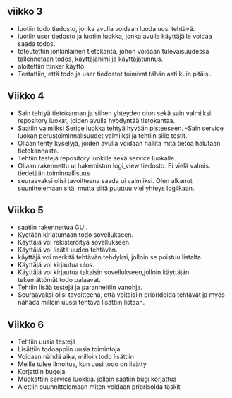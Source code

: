 ## viikko 3

- luotiin todo tiedosto, jonka avulla voidaan luoda uusi tehtävä.
- luotiin user tiedosto ja luotiin luokka, jonka avulla käyttäjälle voidaa saada todos.
- toteutettiin jonkinlainen tietokanta, johon voidaan tulevaisuudessa tallennetaan todos, käyttäjänimi ja käyttäjätunnus.
- aloitettiin ttinker käyttö.
- Testattiin, että todo ja user tiedostot toimivat tähän asti kuin pitäisi.

## Viikko 4
- Sain tehtyä tietokannan ja siihen yhteyden oton sekä sain valmiiksi repository luokat, joiden avulla hyödyntää tietokantaa.
- Saatiin valmiiksi Serice luokka tehtyä hyvään pisteeseen.
-Sain service luokan perustoiminnalisuudet valmiiksi ja tehtiin sille testit.
- Ollaan tehty kyselyjä, joiden avulla voidaan hallita mitä tietoa halutaan tietokannasta. 
- Tehtiin testejä repository luokille sekä service luokalle. 
- Ollaan rakennettu ui hakemiston logi_view tiedosto. Ei vielä valmis. tiedetään toiminnallisuus
- seuraavaksi olisi tavoitteena saada ui valmiiksi. Olen alkanut suunittelemaan sitä, mutta siitä puuttuu viel yhteys logiikaan.

## Viikko 5

- saatiin rakennettua GUI.
- Kyetään kirjatumaan todo sovellukseen.
- Käyttäjä voi rekisteröityä sovellukseen.
- Käyttäjä voi lisätä uuden tehtävän.
- käyttäjä voi merkitä tehtävän tehdyksi, jolloin se poistuu listalta.
- Käyttäjä voi kirjautua ulos.
- Käyttäjä voi kirjautua takaisin sovellukseen,jolloin käyttäjän tekemättömät todo palaavat.
- Tehtiin lisää testejä ja paranneltiin vanohja.
- Seuraavaksi olisi tavoitteena, että voitaisiin prioridoida tehtävät ja myös nähädä milloin uussi tehtävä lisättiin listaan.

## Viikko 6
- Tehtiin uusia testejä
- Lisättiin todoappiin uusia toimintoja.
- Voidaan nähdä aika, milloin todo lisättiin
- Meille tulee ilmoitus, kun uusi todo on lisätty
- Korjattiin bugeja.
- Muokattiin service luokkia. jolloin saatiin bugi korjattua
- Alettiin suunnittelemaan miten voidaan priorisoida taskit
